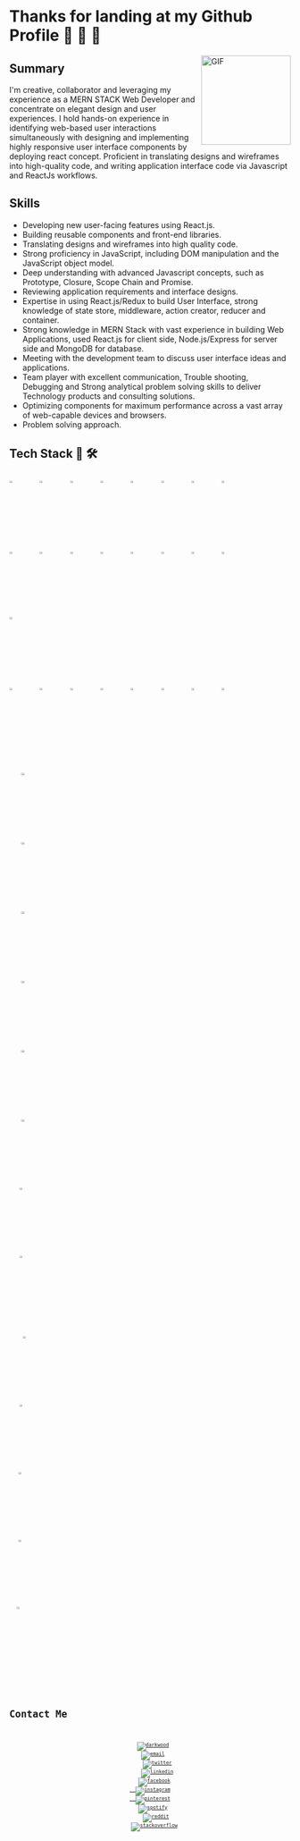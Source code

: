 # Thanks for landing at my Github Profile 🚀 🚀 🚀
<img align="right" alt="GIF" height="160px" src="https://media.giphy.com/media/eNAsjO55tPbgaor7ma/giphy.gif" />

## Summary
 I'm creative, collaborator and leveraging my experience as a MERN STACK
        Web Developer and concentrate on elegant design and user experiences. I
        hold hands-on experience in identifying web-based user interactions
        simultaneously with designing and implementing highly responsive user
        interface components by deploying react concept. Proficient in
        translating designs and wireframes into high-quality code, and writing
        application interface code via Javascript and ReactJs workflows.
<br />

## Skills
- Developing new user-facing features using React.js.
- Building reusable components and front-end libraries.
- Translating designs and wireframes into high quality code.
- Strong proficiency in JavaScript, including DOM manipulation and the JavaScript object model.
- Deep understanding with advanced Javascript concepts, such as Prototype, Closure, Scope Chain and Promise. 
- Reviewing application requirements and interface designs.
- Expertise in using React.js/Redux to build User Interface, strong knowledge of state store, middleware, action creator, reducer and container.
- Strong knowledge in MERN Stack with vast experience in building Web Applications, used React.js for client side, Node.js/Express for server side and MongoDB for database. 
- Meeting with the development team to discuss user interface ideas and applications.
- Team player with excellent communication, Trouble shooting, Debugging and Strong analytical problem solving skills to deliver Technology products and consulting solutions. 
- Optimizing components for maximum performance across a vast array of web-capable devices and browsers.
- Problem solving approach.

## Tech Stack 🧰 🛠 
<p>
   <code><img width="10%" height="3%"  src="https://imguploader.net/if/sQVO4XWTU7Yu.svg"></code>
   <code><img width="10%" height="3%" src="https://imguploader.net/if/QQcGwbHIPrin.svg"></code>
   <code><img width="10%" height="3%" src="https://imguploader.net/if/ZUPy79DfP3bh.svg"></code>
   <code><img width="10%" height="3%" src="https://imguploader.net/if/VOnPfcq9Uvmn.svg"></code>
   <code><img width="10%" height="3%"  src="https://imguploader.net/if/NdEtBrWFMfIW.svg"></code>
   <code><img width="10%" height="3%"  src="https://imguploader.net/if/yJWZRgVUbtnp.svg"></code>
   <code><img width="10%" height="3%"  src="https://imguploader.net/if/89K9jCr7nTCD.svg"></code>
   <code><img width="10%" height="3%"  src="https://imguploader.net/if/HUT9hpjVufpM.svg"></code>
   <br />
   <code><img width="10%" height="3%" src="https://imguploader.net/if/VGlWjsEuDzjz.svg"></code>
   <code><img width="10%" height="3%"  src="https://imguploader.net/if/1FbXZ5FhEUr9.svg"></code>
   <code><img width="10%" height="3%"  src="https://imguploader.net/if/o32nXVGGqv3J.svg"></code>
   <code><img width="10%" height="3%"  src="https://imguploader.net/if/0FwrBlyxlRrY.svg"></code>
   <code><img width="10%" height="3%"  src="https://upload.vectorlogo.zone/logos/nextjs/images/2d3864ef-00e0-4026-ab1d-30e4a98e2899.svg"></code>
   <code><img width="10%" height="3%"  src="https://imguploader.net/if/uG2z2NYpbkLK.svg"></code>
   <code><img width="10%" height="3%"  src="https://imguploader.net/if/HBqxjLBwJe0R.svg"></code>
   <code><img width="10%" height="3%"  src="https://raw.githubusercontent.com/styled-components/brand/bde053200192814dcd55923b6e41884d18e51665/styled-components.svg"></code>
  <br />
   <code><img width="10%" height="3%" src="https://imguploader.net/if/obaSCVjGQngi.svg"></code>
  <br />
   <code><img width="10%" height="3%" src="https://imguploader.net/if/5laSGnWFyEGg.svg"></code>
   <code><img width="10%" height="3%" src="https://imguploader.net/if/BVGRO42f8dLX.svg"></code>
   <code><img width="10%" height="3%" src="https://imguploader.net/if/28jRMgow8x4g.svg"></code>
   <code><img width="10%" height="3%" src="https://imguploader.net/if/VJuQJGCkSn9R.svg"></code>
   <code><img width="10%" height="3%" src="https://imguploader.net/if/m4mYmgJu8obw.svg"></code>
   <code><img width="10%" height="3%" src="https://imguploader.net/if/On0BKaWa0kEN.svg"></code> 
   <code><img width="10%" height="3%" src="https://imguploader.net/if/UP47kFbSoHBw.svg"></code> 
   <code><img width="10%" height="3%" src="https://imguploader.net/if/M3zBZTxnWtwC.svg"</code>
   <br />
   <code><img width="10%" height="3%" src="https://imguploader.net/if/gxuBCIi8OZl1.svg"></code>
   <code><img width="10%" height="3%" src="https://imguploader.net/if/gUkZXWAHUlo3.svg"></code>
   <code><img width="10%" height="3%" src="https://imguploader.net/if/7vgzFLEOHscl.svg"></code>
   <code><img width="10%" height="3%" src="https://imguploader.net/if/MuVjmGoILJM4.svg"></code>
   <code><img width="10%" height="3%" src="https://imguploader.net/if/NpwdltZrKxU7.svg"></code>
   <code><img width="10%" height="3%" src="https://imguploader.net/if/ibmfdxj1ThJ6.svg"</code>
   <code><img width="10%" height="3%" src="https://imguploader.net/if/cD826FojQQy1.svg"></code>
   <code><img width="10%" height="3%" src="https://imguploader.net/if/MtZ1UGYRP3p8.svg"></code>
   <br/>   
    <code><img width="10%" height="3%"  src="https://imguploader.net/if/yQlVurd3W16A.svg"></code>
   <code><img width="10%" height="3%" src="https://imguploader.net/if/F3fXz4HfPEX2.svg"</code>
   <code><img width="10%" height="3%" src="https://imguploader.net/if/jhYssZzjiE5S.svg"></code>
   <code><img width="10%" height="3%" src="https://imguploader.net/if/ionLlyZGtbUI.svg"</code>
   <code><img width="10%" height="3%" src="https://imguploader.net/if/9qovhHOkf8mc.svg"</code>
 </p>
      
# Contact Me
<p align="center">
  <a href="https://raza-portfolio.vercel.app"><img src="https://img.icons8.com/fluent/64/000000/domain.png" alt="darkwood"/></a>
  <a href="mailto:007razajutt@gmail.com"><img src="https://img.icons8.com/color/64/000000/gmail.png" alt="email"/></a>
     <a href="https://twitter.com/@RAzaALy4"><img src="https://img.icons8.com/color/64/000000/twitter-squared.png" alt="twitter"/></a>
     <a href="https://linkedin.com/in/raza-aly-18b003216"><img src="https://img.icons8.com/color/64/000000/linkedin.png" alt="linkedin"/></a>
   <a href=""><img src="https://img.icons8.com/color/64/000000/facebook.png" alt="facebook"/>
  <a href="https://www.instagram.com/razaly007"><img src="https://img.icons8.com/color/64/000000/instagram-new.png" alt="instagram"/>
  <a href="https://ro.pinterest.com/007razajutt"><img src="https://img.icons8.com/color/64/000000/pinterest--v1.png" alt="pinterest"/></a>
  <a href="https://open.spotify.com/user/8dbv9nam4rcpw7l5gmbgqktmn"><img src="https://img.icons8.com/color/64/000000/spotify--v1.png" alt="spotify"/></a>
    <a href="https://www.reddit.com/user/RAzaALy"><img src="https://img.icons8.com/color/64/000000/reddit.png" alt="reddit"/></a>
   <a href="https://stackoverflow.com/users/4027349/RAzaALy"><img src="https://img.icons8.com/color/64/000000/stackoverflow.png" alt="stackoverflow"/></a>
</p>
